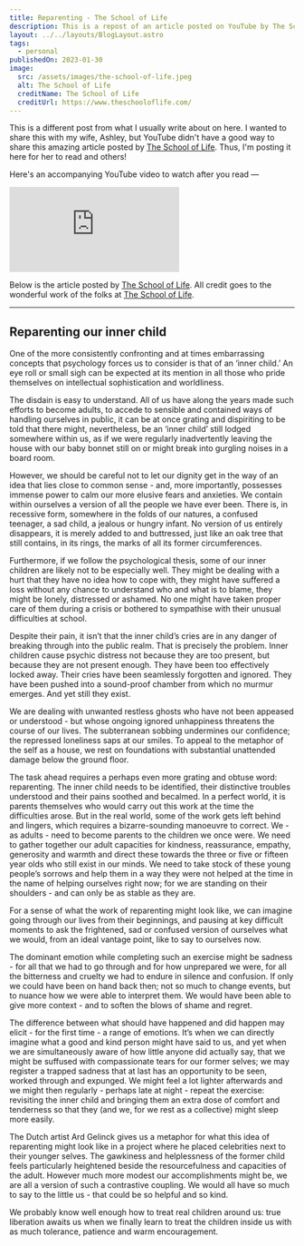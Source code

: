 ```yaml
---
title: Reparenting - The School of Life
description: This is a repost of an article posted on YouTube by The School of Life about Reparenting.
layout: ../../layouts/BlogLayout.astro
tags:
  - personal
publishedOn: 2023-01-30
image:
  src: /assets/images/the-school-of-life.jpeg
  alt: The School of Life
  creditName: The School of Life
  creditUrl: https://www.theschooloflife.com/
---
```


This is a different post from what I usually write about on here. I wanted to share this with my wife, Ashley, but YouTube didn't have a good way to share
this amazing article posted by [The School of Life](https://www.youtube.com/@theschooloflifetv). Thus, I'm posting it here for her to read and others!

Here's an accompanying YouTube video to watch after you read —

<iframe class="aspect-video pb-8 w-full" src="https://www.youtube-nocookie.com/embed/ZBXZojt6dpM" title="YouTube video player" frameborder="0" allow="accelerometer; autoplay; clipboard-write; encrypted-media; gyroscope; picture-in-picture; web-share" allowfullscreen></iframe>

Below is the article posted by [The School of Life](https://www.youtube.com/@theschooloflifetv). All credit goes to the wonderful work of the folks at [The School of Life](https://www.theschooloflife.com/).

---

## Reparenting our inner child

One of the more consistently confronting and at times embarrassing concepts that psychology forces us to consider is that of an ‘inner child.’ An eye roll or small sigh can be expected at its mention in all those who pride themselves on intellectual sophistication and worldliness.

The disdain is easy to understand. All of us have along the years made such efforts to become adults, to accede to sensible and contained ways of handling ourselves in public, it can be at once grating and dispiriting to be told that there might, nevertheless, be an ‘inner child’ still lodged somewhere within us, as if we were regularly inadvertently leaving the house with our baby bonnet still on or might break into gurgling noises in a board room.

However, we should be careful not to let our dignity get in the way of an idea that lies close to common sense - and, more importantly, possesses immense power to calm our more elusive fears and anxieties. We contain within ourselves a version of all the people we have ever been. There is, in recessive form, somewhere in the folds of our natures, a confused teenager, a sad child, a jealous or hungry infant. No version of us entirely disappears, it is merely added to and buttressed, just like an oak tree that still contains, in its rings, the marks of all its former circumferences.

Furthermore, if we follow the psychological thesis, some of our inner children are likely not to be especially well. They might be dealing with a hurt that they have no idea how to cope with, they might have suffered a loss without any chance to understand who and what is to blame, they might be lonely, distressed or ashamed. No one might have taken proper care of them during a crisis or bothered to sympathise with their unusual difficulties at school.

Despite their pain, it isn’t that the inner child’s cries are in any danger of breaking through into the public realm. That is precisely the problem. Inner children cause psychic distress not because they are too present, but because they are not present enough. They have been too effectively locked away. Their cries have been seamlessly forgotten and ignored. They have been pushed into a sound-proof chamber from which no murmur emerges. And yet still they exist.

We are dealing with unwanted restless ghosts who have not been appeased or understood - but whose ongoing ignored unhappiness threatens the course of our lives. The subterranean sobbing undermines our confidence; the repressed loneliness saps at our smiles. To appeal to the metaphor of the self as a house, we rest on foundations with substantial unattended damage below the ground floor.

The task ahead requires a perhaps even more grating and obtuse word: reparenting. The inner child needs to be identified, their distinctive troubles understood and their pains soothed and becalmed. In a perfect world, it is parents themselves who would carry out this work at the time the difficulties arose. But in the real world, some of the work gets left behind and lingers, which requires a bizarre-sounding manoeuvre to correct. We - as adults - need to become parents to the children we once were. We need to gather together our adult capacities for kindness, reassurance, empathy, generosity and warmth and direct these towards the three or five or fifteen year olds who still exist in our minds. We need to take stock of these young people’s sorrows and help them in a way they were not helped at the time in the name of helping ourselves right now; for we are standing on their shoulders - and can only be as stable as they are.

For a sense of what the work of reparenting might look like, we can imagine going through our lives from their beginnings, and pausing at key difficult moments to ask the frightened, sad or confused version of ourselves what we would, from an ideal vantage point, like to say to ourselves now.

The dominant emotion while completing such an exercise might be sadness - for all that we had to go through and for how unprepared we were, for all the bitterness and cruelty we had to endure in silence and confusion. If only we could have been on hand back then; not so much to change events, but to nuance how we were able to interpret them. We would have been able to give more context - and to soften the blows of shame and regret.

The difference between what should have happened and did happen may elicit - for the first time - a range of emotions. It’s when we can directly imagine what a good and kind person might have said to us, and yet when we are simultaneously aware of how little anyone did actually say, that we might be suffused with compassionate tears for our former selves; we may register a trapped sadness that at last has an opportunity to be seen, worked through and expunged. We might feel a lot lighter afterwards and we might then regularly - perhaps late at night - repeat the exercise: revisiting the inner child and bringing them an extra dose of comfort and tenderness so that they (and we, for we rest as a collective) might sleep more easily.

The Dutch artist Ard Gelinck gives us a metaphor for what this idea of reparenting might look like in a project where he placed celebrities next to their younger selves. The gawkiness and helplessness of the former child feels particularly heightened beside the resourcefulness and capacities of the adult. However much more modest our accomplishments might be, we are all a version of such a contrastive coupling. We would all have so much to say to the little us - that could be so helpful and so kind.

We probably know well enough how to treat real children around us: true liberation awaits us when we finally learn to treat the children inside us with as much tolerance, patience and warm encouragement.
